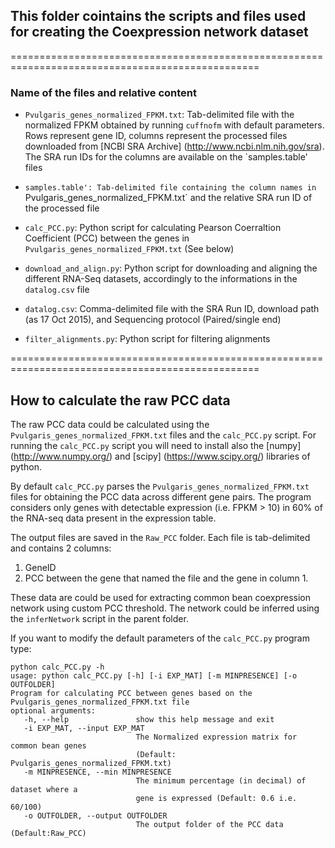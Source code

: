 ## This folder cointains the scripts and files used for creating the Coexpression network dataset

=================================================================================================


### Name of the files and relative content

*	`Pvulgaris_genes_normalized_FPKM.txt`: Tab-delimited file with the normalized FPKM obtained by running `cuffnofm` with default parameters. Rows represent gene ID, columns represent the processed files downloaded from [NCBI SRA Archive] (http://www.ncbi.nlm.nih.gov/sra). The SRA run IDs for the columns are available on the `samples.table' files

*	`samples.table': Tab-delimited file containing the column names in `Pvulgaris_genes_normalized_FPKM.txt` and the relative SRA run ID of the processed file

*	`calc_PCC.py`: Python script for calculating Pearson Coerraltion Coefficient (PCC) between the genes in `Pvulgaris_genes_normalized_FPKM.txt` (See below)

*	`download_and_align.py`: Python script for downloading and aligning the different RNA-Seq datasets, accordingly to the informations in the `datalog.csv` file

*	`datalog.csv`: Comma-delimited file with the SRA Run ID, download path (as 17 Oct 2015), and Sequencing protocol (Paired/single end) 

*	`filter_alignments.py`: Python script for filtering alignments

=================================================================================================

## How to calculate the raw PCC data

The raw PCC data could be calculated using the `Pvulgaris_genes_normalized_FPKM.txt` files and the `calc_PCC.py` script.
For running the `calc_PCC.py` script you will need to install also the [numpy] (http://www.numpy.org/) and [scipy] (https://www.scipy.org/) libraries of python.

By default `calc_PCC.py` parses the `Pvulgaris_genes_normalized_FPKM.txt` files for obtaining the PCC data across different gene pairs.
The program considers only genes with detectable expression (i.e. FPKM > 10) in 60% of the RNA-seq data present in the expression table.

The output files are saved in the `Raw_PCC` folder. Each file is tab-delimited and contains 2 columns:

1. GeneID
2. PCC between the gene that named the file and the gene in column 1.

These data are could be used for extracting common bean coexpression network using custom PCC threshold.
The network could be inferred using the `inferNetwork` script in the parent folder.

If you want to modify the default parameters of the `calc_PCC.py` program type:

	python calc_PCC.py -h
	usage: python calc_PCC.py [-h] [-i EXP_MAT] [-m MINPRESENCE] [-o OUTFOLDER]
	Program for calculating PCC between genes based on the
	Pvulgaris_genes_normalized_FPKM.txt file
	optional arguments:
	   -h, --help               show this help message and exit
	   -i EXP_MAT, --input EXP_MAT
                        	    The Normalized expression matrix for common bean genes
                       		    (Default: Pvulgaris_genes_normalized_FPKM.txt)
	   -m MINPRESENCE, --min MINPRESENCE
                        	    The minimum percentage (in decimal) of dataset where a
                        	    gene is expressed (Default: 0.6 i.e. 60/100)
  	   -o OUTFOLDER, --output OUTFOLDER
                        	    The output folder of the PCC data (Default:Raw_PCC)
	

